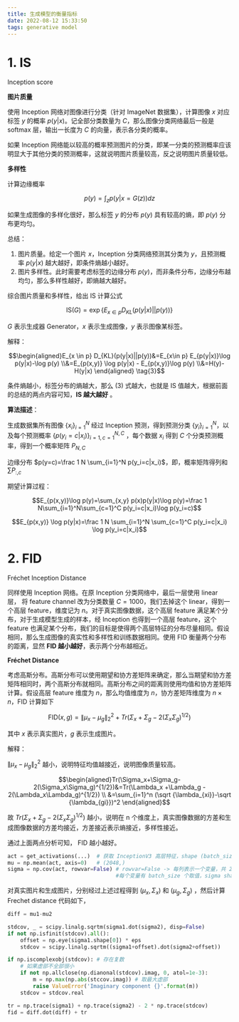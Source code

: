 ```yaml
---
title: 生成模型的衡量指标
date: 2022-08-12 15:33:50
tags: generative model
---
```


# 1. IS

Inception score

**图片质量**

使用 Inception 网络对图像进行分类（针对 ImageNet 数据集），计算图像 $x$ 对应标签 $y$ 的概率 $p(y|x)$。记全部分类数量为 $C$，那么图像分类网络最后一般是 softmax 层，输出一长度为 $C$ 的向量，表示各分类的概率。

如果 Inception 网络能以较高的概率预测图片的分类，即某一分类的预测概率应该明显大于其他分类的预测概率，这就说明图片质量较高，反之说明图片质量较低。

**多样性**

计算边缘概率

$$p(y)=\int_z p(y|x=G(z))dz \tag{1}$$

如果生成图像的多样化很好，那么标签 $y$ 的分布 $p(y)$ 具有较高的熵，即 $p(y)$ 分布更均匀。

总结：

1. 图片质量。给定一个图片 $x$，Inception 分类网络预测其分类为 $y$，且预测概率 $p(y|x)$ 越大越好，即条件熵越小越好。
2. 图片多样性。此时需要考虑标签的边缘分布 $p(y)$，而非条件分布，边缘分布越均匀，那么多样性越好，即熵越大越好。

综合图片质量和多样性，给出 IS 计算公式

$$\text{IS}(G)=\exp \{ E_{x \in p} D_{KL}(p(y|x)||p(y))\} \tag{2}$$

$G$ 表示生成器 Generator，$x$ 表示生成图像，$y$ 表示图像某标签。

解释：

$$\begin{aligned}E_{x \in p} D_{KL}(p(y|x)||p(y))&=E_{x\in p} E_{p(y|x)}\log p(y|x)-\log p(y)
\\&=E_{p(x,y)} \log p(y|x) - E_{p(x,y)}\log p(y)
\\&=H(y)-H(y|x)
\end{aligned} \tag{3}$$

条件熵越小，标签分布的熵越大，那么 (3) 式越大，也就是 IS 值越大，根据前面的总结的两点内容可知，**IS 越大越好** 。

**算法描述**：

生成数据集所有图像 $\{x_i\}_{i=1}^N$ 经过 Inception 预测，得到预测分类 $\{y_i\}_{i=1}^N$，以及每个预测概率 $\{p(y_i=c|x_i)\}_{i=1,c=1}^{N,C}$ ，每个数据 $x_i$ 得到 $C$ 个分类预测概率，得到一个概率矩阵 $P_{N, C}$

边缘分布 $p(y=c)=\frac 1 N \sum_{i=1}^N p(y_i=c|x_i)$，即，概率矩阵得列和 $\sum P_{:,c}$

期望计算过程：

$$E_{p(x,y)}\log p(y)=\sum_{x,y} p(x)p(y|x)\log p(y)=\frac 1 N\sum_{i=1}^N\sum_{c=1}^C p(y_i=c|x_i)\log p(y_i=c)$$

$$E_{p(x,y)} \log p(y|x)=\frac 1 N \sum_{i=1}^N \sum_{c=1}^C p(y_i=c|x_i) \log p(y_i=c|x_i)$$

# 2. FID

Fréchet Inception Distance

同样使用 Inception 网络。在原 Inception 分类网络中，最后一层使用 linear 层， 将 feature channel 改为分类数量 $C=1000$，我们去掉这个 linear，得到一个高层 feature，维度记为 $n$。对于真实图像数据，这个高层 feature 满足某个分布，对于生成模型生成的样本，经 Inception 也得到一个高层 feature，这个 feature 也满足某个分布，我们的目标是使得两个高层特征的分布尽量相同。假设相同，那么生成图像的真实性和多样性和训练数据相同。使用 FID 衡量两个分布的距离，显然 **FID 越小越好**，表示两个分布越相近。

**Fréchet Distance**

考虑高斯分布。高斯分布可以使用期望和协方差矩阵来确定，那么当期望和协方差矩阵相同时，两个高斯分布就相同。高斯分布之间的距离则使用均值和协方差矩阵计算。假设高层 feature 维度为 $n$，那么均值维度为 $n$，协方差矩阵维度为 $n\times n$，FID 计算如下

$$\text{FID}(x,g)=\|\mu_x-\mu_g\|_2^2 + Tr(\Sigma_x+\Sigma_g-2(\Sigma_x\Sigma_g)^{1/2})$$

其中 $x$ 表示真实图片，$g$ 表示生成图片。

解释：

$\|\mu_x-\mu_g\|_2^2$ 越小，说明特征均值越接近，说明图像质量较高。

$$\begin{aligned}Tr(\Sigma_x+\Sigma_g-2(\Sigma_x\Sigma_g)^{1/2})&=Tr(\Lambda_x +\Lambda_g - 2(\Lambda_x\Lambda_g)^{1/2})
\\ &=\sum_{i=1}^n (\sqrt {\lambda_{xi}}-\sqrt {\lambda_{gi}})^2
\end{aligned}$$

故 $Tr(\Sigma_x+\Sigma_g-2(\Sigma_x\Sigma_g)^{1/2})$ 越小，说明在 n 个维度上，真实图像数据的方差和生成图像数据的方差均接近，方差接近表示熵接近，多样性接近。

通过上面两点分析可知， FID 越小越好。

```python
act = get_activations(...)  # 获取 InceptionV3 高层特征，shape (batch_size, 2048)
mu = np.mean(act, axis=0)   # (2048,)
sigma = np.cov(act, rowvar=False) # rowvar=False -> 每列表示一个变量，共 2048 个变量
                                  #每个变量有 batch_size 个取值，sigma shape (2048,2048)
```

对真实图片和生成图片，分别经过上述过程得到 $(\mu_x, \Sigma_x)$ 和 $(\mu_g, \Sigma_g)$ ，然后计算 Frechet distance 代码如下，

```python
diff = mu1-mu2

stdcov, _ = scipy.linalg.sqrtm(sigma1.dot(sigma2), disp=False)
if not np.isfinit(stdcov).all():
    offset = np.eye(sigma1.shape[0]) * eps
    stdcov = scipy.linalg.sqrtm((sigma1+offset).dot(sigma2+offset))

if np.iscomplexobj(stdcov): # 存在复数
    # 如果虚部不全部很小
    if not np.allclose(np.dianonal(stdcov).imag, 0, atol=1e-3):
        m = np.max(np.abs(stccov.imag)) # 取最大虚部
        raise ValueError('Imaginary component {}'.format(m))
    stdcov = stdcov.real

tr = np.trace(sigma1) + np.trace(sigma2) - 2 * np.trace(stdcov)
fid = diff.dot(diff) + tr
```